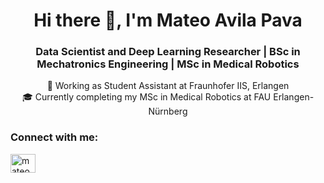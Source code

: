 <h1 align="center">Hi there 👋, I'm Mateo Avila Pava</h1>
<h3 align="center">Data Scientist and Deep Learning Researcher | BSc in Mechatronics Engineering | MSc in Medical Robotics</h3>

<p align="center">
  💼 Working as Student Assistant at Fraunhofer IIS, Erlangen <br>
  🎓 Currently completing my MSc in Medical Robotics at FAU Erlangen-Nürnberg
</p>

<h3 align="left">Connect with me:</h3>
<p align="left">
  <a href="https://linkedin.com/in/mateoavila" target="_blank"><img src="https://raw.githubusercontent.com/rahuldkjain/github-profile-readme-generator/master/src/images/icons/Social/linked-in-alt.svg" alt="mateoavila" height="30" width="40" /></a>
</p>



<!--
**maavilapa/maavilapa** is a ✨ _special_ ✨ repository because its `README.md` (this file) appears on your GitHub profile.

Here are some ideas to get you started:

- 🔭 I’m currently working on ...
- 🌱 I’m currently learning ...
- 👯 I’m looking to collaborate on ...
- 🤔 I’m looking for help with ...
- 💬 Ask me about ...
- 📫 How to reach me: ...
- 😄 Pronouns: ...
- ⚡ Fun fact: ...
-->
